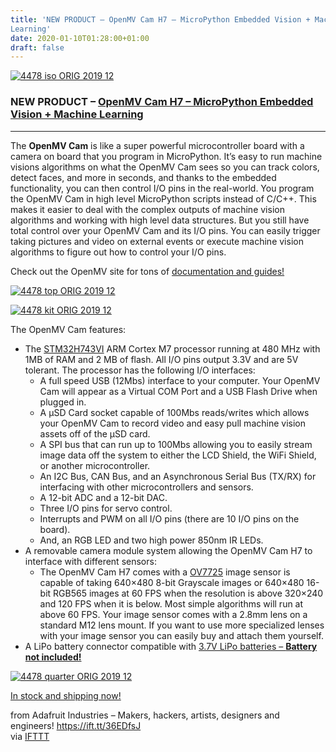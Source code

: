 ```yaml
---
title: 'NEW PRODUCT – OpenMV Cam H7 – MicroPython Embedded Vision + Machine
Learning'
date: 2020-01-10T01:28:00+01:00
draft: false
---
```


[![4478 iso ORIG 2019 12](https://cdn-blog.adafruit.com/uploads/2020/01/4478_iso_ORIG_2019_12.jpg "4478_iso_ORIG_2019_12.jpg")](https://www.adafruit.com/product/4478)

### NEW PRODUCT – [OpenMV Cam H7 – MicroPython Embedded Vision + Machine Learning](https://www.adafruit.com/product/4478)

* * *

The **OpenMV Cam** is like a super powerful microcontroller board with a camera on board that you program in MicroPython. It’s easy to run machine visions algorithms on what the OpenMV Cam sees so you can track colors, detect faces, and more in seconds, and thanks to the embedded functionality, you can then control I/O pins in the real-world. You program the OpenMV Cam in high level MicroPython scripts instead of C/C++. This makes it easier to deal with the complex outputs of machine vision algorithms and working with high level data structures. But you still have total control over your OpenMV Cam and its I/O pins. You can easily trigger taking pictures and video on external events or execute machine vision algorithms to figure out how to control your I/O pins.

Check out the OpenMV site for tons of [documentation and guides!](http://docs.openmv.io/)

[![4478 top ORIG 2019 12](https://cdn-blog.adafruit.com/uploads/2020/01/4478_top_ORIG_2019_12.jpg "4478_top_ORIG_2019_12.jpg")](https://www.adafruit.com/product/4478)

[![4478 kit ORIG 2019 12](https://cdn-blog.adafruit.com/uploads/2020/01/4478_kit_ORIG_2019_12.jpg "4478_kit_ORIG_2019_12.jpg")](https://www.adafruit.com/product/4478)

The OpenMV Cam features:

*   The [STM32H743VI](https://www.st.com/en/microcontrollers/stm32h743vi.html) ARM Cortex M7 processor running at 480 MHz with 1MB of RAM and 2 MB of flash. All I/O pins output 3.3V and are 5V tolerant. The processor has the following I/O interfaces:
    *   A full speed USB (12Mbs) interface to your computer. Your OpenMV Cam will appear as a Virtual COM Port and a USB Flash Drive when plugged in.
    *   A μSD Card socket capable of 100Mbs reads/writes which allows your OpenMV Cam to record video and easy pull machine vision assets off of the μSD card.
    *   A SPI bus that can run up to 100Mbs allowing you to easily stream image data off the system to either the LCD Shield, the WiFi Shield, or another microcontroller.
    *   An I2C Bus, CAN Bus, and an Asynchronous Serial Bus (TX/RX) for interfacing with other microcontrollers and sensors.
    *   A 12-bit ADC and a 12-bit DAC.
    *   Three I/O pins for servo control.
    *   Interrupts and PWM on all I/O pins (there are 10 I/O pins on the board).
    *   And, an RGB LED and two high power 850nm IR LEDs.
*   A removable camera module system allowing the OpenMV Cam H7 to interface with different sensors:
    *   The OpenMV Cam H7 comes with a [OV7725](http://www.ovt.com/products/sensor.php?id=80) image sensor is capable of taking 640×480 8-bit Grayscale images or 640×480 16-bit RGB565 images at 60 FPS when the resolution is above 320×240 and 120 FPS when it is below. Most simple algorithms will run at above 60 FPS. Your image sensor comes with a 2.8mm lens on a standard M12 lens mount. If you want to use more specialized lenses with your image sensor you can easily buy and attach them yourself.
*   A LiPo battery connector compatible with [3.7V LiPo batteries – **Battery not included!**](https://www.adafruit.com/category/574)

[![4478 quarter ORIG 2019 12](https://cdn-blog.adafruit.com/uploads/2020/01/4478_quarter_ORIG_2019_12.jpg "4478_quarter_ORIG_2019_12.jpg")](https://www.adafruit.com/product/4478)

[In stock and shipping now!](https://www.adafruit.com/product/4478)

  
  
from Adafruit Industries – Makers, hackers, artists, designers and engineers! https://ift.tt/36EDfsJ  
via [IFTTT](https://ifttt.com/?ref=da&site=blogger)